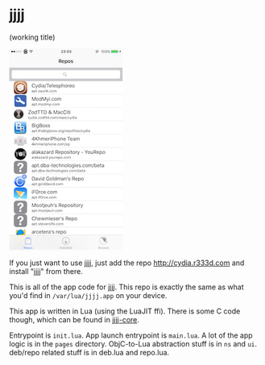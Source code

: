 # jjjj

(working title)

![](screenshot.png)

If you just want to use jjjj, just add the repo http://cydia.r333d.com and install "jjjj" from there.

This is all of the app code for jjjj. This repo is exactly the same as what you'd find in `/var/lua/jjjj.app` on your device.

This app is written in Lua (using the LuaJIT ffi). There is some C code though, which can be found in [jjjj-core](http://github.com/rweichler/jjjj-core).

Entrypoint is `init.lua`. App launch entrypoint is `main.lua`. A lot of the app logic is in the `pages` directory. ObjC-to-Lua abstraction stuff is in `ns` and `ui`. deb/repo related stuff is in deb.lua and repo.lua.
